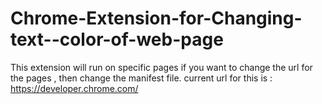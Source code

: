# Chrome-Extension-for-Changing-text--color-of-web-page
This extension will run on specific pages
if you want to change the url for the pages , then change the manifest file.
current url for this is : https://developer.chrome.com/
